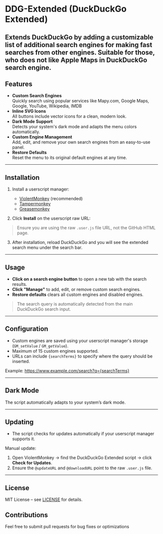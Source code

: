 # DDG-Extended (DuckDuckGo Extended)

Extends DuckDuckGo by adding a customizable list of additional search engines for making fast searches from other engines. Suitable for those, who does not like Apple Maps in DuckDuckGo search engine.
---

## Features

- **Custom Search Engines**  
  Quickly search using popular services like Mapy.com, Google Maps, Google, YouTube, Wikipedia, IMDB
- **Inline SVG Icons**  
  All buttons include vector icons for a clean, modern look.  
- **Dark Mode Support**  
  Detects your system's dark mode and adapts the menu colors automatically.  
- **Custom Engine Management**  
  Add, edit, and remove your own search engines from an easy-to-use panel.  
- **Restore Defaults**  
  Reset the menu to its original default engines at any time.

---

## Installation

1. Install a userscript manager:  
   - [ViolentMonkey](https://violentmonkey.github.io/) (recommended)  
   - [Tampermonkey](https://www.tampermonkey.net/)  
   - [Greasemonkey](https://www.greasespot.net/)  

2. Click **Install** on the userscript raw URL:  

> Ensure you are using the raw `.user.js` file URL, not the GitHub HTML page.

3. After installation, reload DuckDuckGo and you will see the extended search menu under the search bar.

---

## Usage

- **Click on a search engine button** to open a new tab with the search results.  
- **Click "Manage"** to add, edit, or remove custom search engines.  
- **Restore defaults** clears all custom engines and disabled engines.  

> The search query is automatically detected from the main DuckDuckGo search input.

---

## Configuration

- Custom engines are saved using your userscript manager's storage (`GM_setValue` / `GM_getValue`).  
- Maximum of 15 custom engines supported.  
- URLs can include `{searchTerms}` to specify where the query should be inserted.

Example:
https://www.example.com/search?q={searchTerms}

---

## Dark Mode

The script automatically adapts to your system’s dark mode.  

---

## Updating

- The script checks for updates automatically if your userscript manager supports it.  

Manual update:
1. Open ViolentMonkey → find the DuckDuckGo Extended script → click **Check for Updates**.  
2. Ensure the `@updateURL` and `@downloadURL` point to the raw `.user.js` file.

---

## License

MIT License – see [LICENSE](#readme-ov-file#) for details.


## Contributions

Feel free to submit pull requests for bug fixes or optimizations



